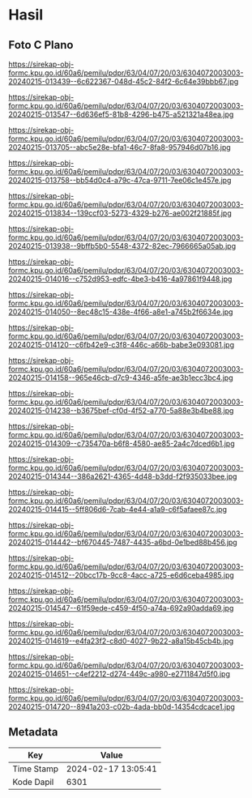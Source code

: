 # Hasil

## Foto C Plano

https://sirekap-obj-formc.kpu.go.id/60a6/pemilu/pdpr/63/04/07/20/03/6304072003003-20240215-013439--6c622367-048d-45c2-84f2-6c64e39bbb67.jpg

https://sirekap-obj-formc.kpu.go.id/60a6/pemilu/pdpr/63/04/07/20/03/6304072003003-20240215-013547--6d636ef5-81b8-4296-b475-a521321a48ea.jpg

https://sirekap-obj-formc.kpu.go.id/60a6/pemilu/pdpr/63/04/07/20/03/6304072003003-20240215-013705--abc5e28e-bfa1-46c7-8fa8-957946d07b16.jpg

https://sirekap-obj-formc.kpu.go.id/60a6/pemilu/pdpr/63/04/07/20/03/6304072003003-20240215-013758--bb54d0c4-a79c-47ca-9711-7ee06c1e457e.jpg

https://sirekap-obj-formc.kpu.go.id/60a6/pemilu/pdpr/63/04/07/20/03/6304072003003-20240215-013834--139ccf03-5273-4329-b276-ae002f21885f.jpg

https://sirekap-obj-formc.kpu.go.id/60a6/pemilu/pdpr/63/04/07/20/03/6304072003003-20240215-013938--9bffb5b0-5548-4372-82ec-7966665a05ab.jpg

https://sirekap-obj-formc.kpu.go.id/60a6/pemilu/pdpr/63/04/07/20/03/6304072003003-20240215-014016--c752d953-edfc-4be3-b416-4a97861f9448.jpg

https://sirekap-obj-formc.kpu.go.id/60a6/pemilu/pdpr/63/04/07/20/03/6304072003003-20240215-014050--8ec48c15-438e-4f66-a8e1-a745b2f6634e.jpg

https://sirekap-obj-formc.kpu.go.id/60a6/pemilu/pdpr/63/04/07/20/03/6304072003003-20240215-014120--c6fb42e9-c3f8-446c-a66b-babe3e093081.jpg

https://sirekap-obj-formc.kpu.go.id/60a6/pemilu/pdpr/63/04/07/20/03/6304072003003-20240215-014158--965e46cb-d7c9-4346-a5fe-ae3b1ecc3bc4.jpg

https://sirekap-obj-formc.kpu.go.id/60a6/pemilu/pdpr/63/04/07/20/03/6304072003003-20240215-014238--b3675bef-cf0d-4f52-a770-5a88e3b4be88.jpg

https://sirekap-obj-formc.kpu.go.id/60a6/pemilu/pdpr/63/04/07/20/03/6304072003003-20240215-014309--c735470a-b6f8-4580-ae85-2a4c7dced6b1.jpg

https://sirekap-obj-formc.kpu.go.id/60a6/pemilu/pdpr/63/04/07/20/03/6304072003003-20240215-014344--386a2621-4365-4d48-b3dd-f2f935033bee.jpg

https://sirekap-obj-formc.kpu.go.id/60a6/pemilu/pdpr/63/04/07/20/03/6304072003003-20240215-014415--5ff806d6-7cab-4e44-a1a9-c6f5afaee87c.jpg

https://sirekap-obj-formc.kpu.go.id/60a6/pemilu/pdpr/63/04/07/20/03/6304072003003-20240215-014442--bf670445-7487-4435-a6bd-0e1bed88b456.jpg

https://sirekap-obj-formc.kpu.go.id/60a6/pemilu/pdpr/63/04/07/20/03/6304072003003-20240215-014512--20bcc17b-9cc8-4acc-a725-e6d6ceba4985.jpg

https://sirekap-obj-formc.kpu.go.id/60a6/pemilu/pdpr/63/04/07/20/03/6304072003003-20240215-014547--61f59ede-c459-4f50-a74a-692a90adda69.jpg

https://sirekap-obj-formc.kpu.go.id/60a6/pemilu/pdpr/63/04/07/20/03/6304072003003-20240215-014619--e4fa23f2-c8d0-4027-9b22-a8a15b45cb4b.jpg

https://sirekap-obj-formc.kpu.go.id/60a6/pemilu/pdpr/63/04/07/20/03/6304072003003-20240215-014651--c4ef2212-d274-449c-a980-e2711847d5f0.jpg

https://sirekap-obj-formc.kpu.go.id/60a6/pemilu/pdpr/63/04/07/20/03/6304072003003-20240215-014720--8941a203-c02b-4ada-bb0d-14354cdcace1.jpg


## Metadata

| Key        | Value               |
| ---------- | ------------------- |
| Time Stamp | 2024-02-17 13:05:41 |
| Kode Dapil | 6301                |



